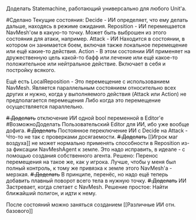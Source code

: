 Доделать Statemachine, работающий универсально для любого Unit'а.

#Сделано Текущие состояния:
Decide - ИИ определяет, что ему делать дальше, находясь в режиме ожидания.
Reposition - ИИ перемещается NavMesh'ом в какую-то точку. Может быть выброшен из этого состояния для атаки, например.
Attack - ИИ Находится в состоянии, в котором он занимается боем, включая также локальное перемещение или ещё какие-то действия.
Action - В этом состоянии ИИ применяет на дружественную цель какой-то бафф или лечение или ещё какое-то положительное или нейтральное действие.
Включает в себя и постройку всякого.

Ещё есть LocalReposition - Это перемещение с использованием NavMesh. Является параллельным состоянием относительно всех других и нужно, когда у выполняемого действия (Attack или Action) не предполагается перемещения
	Либо когда это перемещение осуществляется параллельно.

~~#.Доделать~~ отключение ИИ одной bool переменной в Editor'е
#ВозможноДоделать  Пользовательский Editor для ИИ, ибо уже вообще дофига.
~~#.Доделать~~ Постоянное переключение ИИ с Decide на Attack - Что-то не так с проверками досягаемости.
~~#.Доделать~~ [[Игрок маг воздуха]] не может нормально применять способности в Reposition из-за фиксации NavMeshAgent к земле. Это надо исправить, в идеале - с помощью создания собственного агента.
	Решено: Перенос перемещения на такое же, как у игрока. Лучше, чтобы у меня был полный контроль, к тому же привязка к земле этого NavMesh'а - мерзкая.
		~~#.Доделать~~ В принципе, перенёс, но надо ещё теперь добавить плавный поворот всего тела в нужную точку.
			~~#.Доделать~~ ИИ Застревает, когда слетает с NavMesh. Решение простое: Найти ближайший полигон, и идти к нему.

После состояний можно заняться созданием [[Различные ИИ отн. базового]]